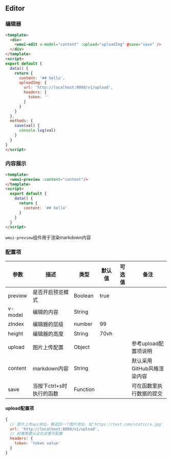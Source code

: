 ## Editor

### 编辑器

```html
<template>
  <div>
    <wmui-edit v-model="content" :upload="uploadImg" @save="save" />
  </div>
</template>
<script>
export default {
  data() {
    return {
      content: '## hello',
      uploadImg: {
        url: 'http://localhost:8080/v1/upload',
        headers: {
          token: ''
        }
      }
    }
  },
  methods: {
    save(val) {
      console.log(val)
    }
  }
}
</script>
```

### 内容展示

```html
<template>
  <wmui-preview :content="content"/>
</template>
<script>
  export default {
    data() {
      return {
        content: '## hello'
      }
    }
  }
</script>
```

`wmui-preview`组件用于渲染markdown内容

### 配置项

| 参数 | 描述 | 类型 | 默认值 | 可选值 | 备注 |
|------|-----|------|--------|-------| ---- |
| preview | 是否开启预览模式 | Boolean  | true |
| v-model | 编辑的内容 | String |  |
| zIndex  | 编辑器的层级 | number | 99 |
| height  | 编辑器的高度 | String | 70vh |
| upload  | 图片上传配置 | Object | | | 参考upload配置项说明 |
| content | markdown内容 | String | | | 默认采用GitHub风格渲染内容 |
| save | 当按下ctrl+s时执行的函数 | Function | | | 可在函数里执行数据的提交 | 

#### upload配置项

```javascript
{
  // 图片上传api地址，需返回一个图片地址，如'https://test.com/static/a.jpg'
  url: 'http://localhost:8080/v1/upload',
  // 如果需要认证在这里可配置
  headers: {
    token: 'token value'
  }
}
```